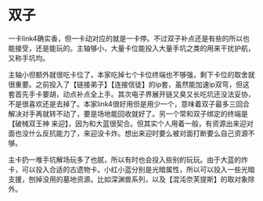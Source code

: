 # 双子

一卡link4确实香，但一卡动对应的就是一卡停。不过双子补点还是有些的所以也能接受，还是能玩的。主轴够小，大量卡位能投入大量手坑之类的用来干扰护航，又称手坑均。&#x20;

主轴小但额外就很吃卡位了，本家吃掉七个卡位终端也不够强，剩下卡位的取舍就很重要。之前投入了【链接弟子】【连接信徒】的ip套，虽然能加速ip双穹，但这套首先手卡要胡，动点补点全上手。其次电子界展开链又臭又长吃坑还没法妥协，不是很喜欢还是去掉了。本家link4很好用但是用少一个，意味着双子最多三回合解决对手再就转不动了，要是场地能回收就好了。另一个常和双子绑定的终端是【破械双王神 来迎】，因为和大蓝很契合。但其实个人用着一般，有资源出来迎对面也没什么反抗能力了，来迎没卡炸。想出来迎时要么被对面打断要么自己资源不够。

&#x20;主卡扔一堆手坑解场玩多了也腻，所以有时也会投入些别的玩玩。由于大蓝的炸卡，可以投入合适的古遗物卡。小红小蓝分别是光暗属性，所以可以投入一些光暗支援，刨掉没用的墓地资源。比如深渊兽系列，以及【混沌奈芙提斯】的取对象除外。
